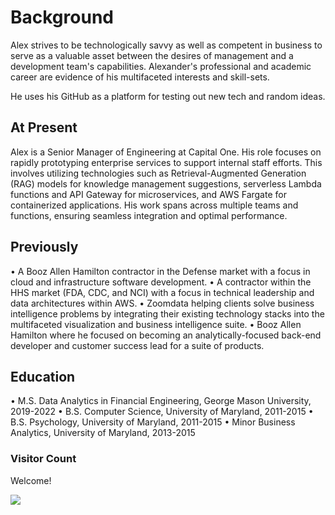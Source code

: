 # Background
Alex strives to be technologically savvy as well as competent in business to serve as a valuable asset between the desires of management and a development team's capabilities. Alexander's professional and academic career are evidence of his multifaceted interests and skill-sets. 

He uses his GitHub as a platform for testing out new tech and random ideas. 

## At Present

Alex is a Senior Manager of Engineering at Capital One. His role focuses on rapidly prototyping enterprise services to support internal staff efforts. This involves utilizing technologies such as Retrieval-Augmented Generation (RAG) models for knowledge management suggestions, serverless Lambda functions and API Gateway for microservices, and AWS Fargate for containerized applications. His work spans across multiple teams and functions, ensuring seamless integration and optimal performance.

## Previously

• A Booz Allen Hamilton contractor in the Defense market with a focus in cloud and infrastructure software development.
• A contractor within the HHS market (FDA, CDC, and NCI) with a focus in technical leadership and data architectures within AWS.
•  Zoomdata helping clients solve business intelligence problems by integrating their existing technology stacks into the multifaceted visualization and business intelligence suite.
•  Booz Allen Hamilton where he focused on becoming an analytically-focused back-end developer and customer success lead for a suite of products.

## Education

• M.S. Data Analytics in Financial Engineering, George Mason University, 2019-2022
• B.S. Computer Science, University of Maryland, 2011-2015
• B.S. Psychology, University of Maryland, 2011-2015
• Minor Business Analytics, University of Maryland, 2013-2015

### Visitor Count

Welcome! 

<img src="https://profile-counter.glitch.me/awhipp/count.svg" />
